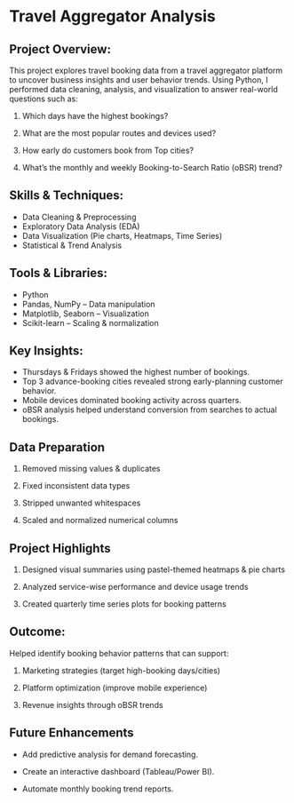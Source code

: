 # Travel Aggregator Analysis

## Project Overview:
This project explores travel booking data from a travel aggregator platform to uncover business insights and user behavior trends.
Using Python, I performed data cleaning, analysis, and visualization to answer real-world questions such as:

1. Which days have the highest bookings?

2. What are the most popular routes and devices used?

3. How early do customers book from Top cities?

4. What’s the monthly and weekly Booking-to-Search Ratio (oBSR) trend?

## Skills & Techniques:
 * Data Cleaning & Preprocessing
 * Exploratory Data Analysis (EDA)
 * Data Visualization (Pie charts, Heatmaps, Time Series)
 * Statistical & Trend Analysis

## Tools & Libraries:
* Python 
* Pandas, NumPy – Data manipulation
* Matplotlib, Seaborn – Visualization
* Scikit-learn – Scaling & normalization

## Key Insights:
* Thursdays & Fridays showed the highest number of bookings.
* Top 3 advance-booking cities revealed strong early-planning customer behavior.
* Mobile devices dominated booking activity across quarters.
* oBSR analysis helped understand conversion from searches to actual bookings.

## Data Preparation
1. Removed missing values & duplicates

2. Fixed inconsistent data types

3. Stripped unwanted whitespaces

4. Scaled and normalized numerical columns

## Project Highlights

1. Designed visual summaries using pastel-themed heatmaps & pie charts

2. Analyzed service-wise performance and device usage trends

3. Created quarterly time series plots for booking patterns

## Outcome:

Helped identify booking behavior patterns that can support:
1. Marketing strategies (target high-booking days/cities)

2. Platform optimization (improve mobile experience)

3. Revenue insights through oBSR trends

## Future Enhancements

* Add predictive analysis for demand forecasting.

* Create an interactive dashboard (Tableau/Power BI).

* Automate monthly booking trend reports.

